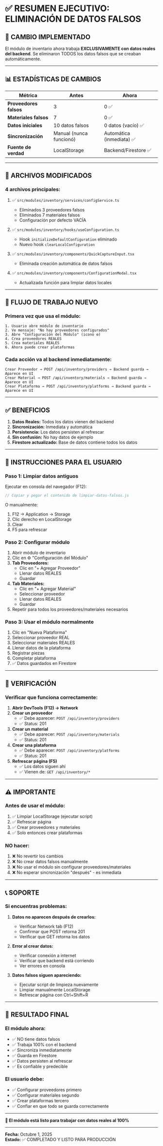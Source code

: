 # ✅ **RESUMEN EJECUTIVO: ELIMINACIÓN DE DATOS FALSOS**

## 🎯 **CAMBIO IMPLEMENTADO**

El módulo de inventario ahora trabaja **EXCLUSIVAMENTE con datos reales del backend**. Se eliminaron TODOS los datos falsos que se creaban automáticamente.

---

## 📊 **ESTADÍSTICAS DE CAMBIOS**

| Métrica | Antes | Ahora |
|---------|-------|-------|
| **Proveedores falsos** | 3 | 0 ✅ |
| **Materiales falsos** | 7 | 0 ✅ |
| **Datos iniciales** | 10 datos falsos | 0 datos (vacío) ✅ |
| **Sincronización** | Manual (nunca funcionó) | Automática (inmediata) ✅ |
| **Fuente de verdad** | LocalStorage | Backend/Firestore ✅ |

---

## 📁 **ARCHIVOS MODIFICADOS**

### **4 archivos principales:**

1. ✅ `src/modules/inventory/services/configService.ts`
   - Eliminados 3 proveedores falsos
   - Eliminados 7 materiales falsos
   - Configuración por defecto VACÍA

2. ✅ `src/modules/inventory/hooks/useConfiguration.ts`
   - Hook `initializeDefaultConfiguration` eliminado
   - Nuevo hook `clearLocalConfiguration`

3. ✅ `src/modules/inventory/components/QuickCaptureInput.tsx`
   - Eliminada creación automática de datos falsos

4. ✅ `src/modules/inventory/components/ConfigurationModal.tsx`
   - Actualizada función para limpiar datos locales

---

## 🔄 **FLUJO DE TRABAJO NUEVO**

### **Primera vez que usa el módulo:**

```
1. Usuario abre módulo de inventario
2. Ve mensaje: "No hay proveedores configurados"
3. Abre "Configuración del Módulo" (icono ⚙️)
4. Crea proveedores REALES
5. Crea materiales REALES
6. Ahora puede crear plataformas
```

### **Cada acción va al backend inmediatamente:**

```
Crear Proveedor → POST /api/inventory/providers → Backend guarda → Aparece en UI
Crear Material → POST /api/inventory/materials → Backend guarda → Aparece en UI
Crear Plataforma → POST /api/inventory/platforms → Backend guarda → Aparece en UI
```

---

## ✅ **BENEFICIOS**

1. **Datos Reales:** Todos los datos vienen del backend
2. **Sincronización:** Inmediata y automática
3. **Persistencia:** Los datos persisten al refrescar
4. **Sin confusión:** No hay datos de ejemplo
5. **Firestore actualizado:** Base de datos contiene todos los datos

---

## 🚀 **INSTRUCCIONES PARA EL USUARIO**

### **Paso 1: Limpiar datos antiguos**

Ejecutar en consola del navegador (F12):

```javascript
// Copiar y pegar el contenido de limpiar-datos-falsos.js
```

O manualmente:
1. F12 → Application → Storage
2. Clic derecho en LocalStorage
3. Clear
4. F5 para refrescar

### **Paso 2: Configurar módulo**

1. Abrir módulo de inventario
2. Clic en ⚙️ "Configuración del Módulo"
3. **Tab Proveedores:**
   - Clic en "+ Agregar Proveedor"
   - Llenar datos REALES
   - Guardar
4. **Tab Materiales:**
   - Clic en "+ Agregar Material"
   - Seleccionar proveedor
   - Llenar datos REALES
   - Guardar
5. Repetir para todos los proveedores/materiales necesarios

### **Paso 3: Usar el módulo normalmente**

1. Clic en "Nueva Plataforma"
2. Seleccionar proveedor REAL
3. Seleccionar materiales REALES
4. Llenar datos de la plataforma
5. Registrar piezas
6. Completar plataforma
7. ✅ Datos guardados en Firestore

---

## 🧪 **VERIFICACIÓN**

### **Verificar que funciona correctamente:**

1. **Abrir DevTools (F12) → Network**
2. **Crear un proveedor**
   - ✅ Debe aparecer: `POST /api/inventory/providers`
   - ✅ Status: 201
3. **Crear un material**
   - ✅ Debe aparecer: `POST /api/inventory/materials`
   - ✅ Status: 201
4. **Crear una plataforma**
   - ✅ Debe aparecer: `POST /api/inventory/platforms`
   - ✅ Status: 201
5. **Refrescar página (F5)**
   - ✅ Los datos siguen ahí
   - ✅ Vienen de: `GET /api/inventory/*`

---

## ⚠️ **IMPORTANTE**

### **Antes de usar el módulo:**
1. ✅ Limpiar LocalStorage (ejecutar script)
2. ✅ Refrescar página
3. ✅ Crear proveedores y materiales
4. ✅ Solo entonces crear plataformas

### **NO hacer:**
1. ❌ No revertir los cambios
2. ❌ No crear datos falsos manualmente
3. ❌ No usar el módulo sin configurar proveedores/materiales
4. ❌ No esperar sincronización "después" - es inmediata

---

## 📞 **SOPORTE**

### **Si encuentras problemas:**

1. **Datos no aparecen después de crearlos:**
   - Verificar Network tab (F12)
   - Confirmar que POST retorna 201
   - Verificar que GET retorna los datos

2. **Error al crear datos:**
   - Verificar conexión a internet
   - Verificar que backend está corriendo
   - Ver errores en consola

3. **Datos falsos siguen apareciendo:**
   - Ejecutar script de limpieza nuevamente
   - Limpiar manualmente LocalStorage
   - Refrescar página con Ctrl+Shift+R

---

## 🎉 **RESULTADO FINAL**

### **El módulo ahora:**
- ✅ NO tiene datos falsos
- ✅ Trabaja 100% con el backend
- ✅ Sincroniza inmediatamente
- ✅ Guarda en Firestore
- ✅ Datos persisten al refrescar
- ✅ Es confiable y predecible

### **El usuario debe:**
- ✅ Configurar proveedores primero
- ✅ Configurar materiales segundo
- ✅ Crear plataformas tercero
- ✅ Confiar en que todo se guarda correctamente

---

**🚀 El módulo está listo para trabajar con datos reales al 100%**

---

**Fecha:** Octubre 1, 2025  
**Estado:** ✅ COMPLETADO Y LISTO PARA PRODUCCIÓN
